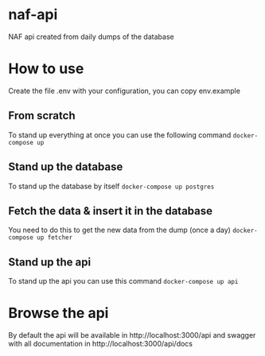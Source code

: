 # naf-api
NAF api created from daily dumps of the database
# How to use
Create the file .env with your configuration, you can copy env.example
## From scratch
To stand up everything at once you can use the following command
`docker-compose up`
## Stand up the database
To stand up the database by itself
`docker-compose up postgres`
## Fetch the data & insert it in the database
You need to do this to get the new data from the dump (once a day)
`docker-compose up fetcher`
## Stand up the api
To stand up the api you can use this command
`docker-compose up api`
# Browse the api
By default the api will be available in http://localhost:3000/api and swagger with all documentation in http://localhost:3000/api/docs


